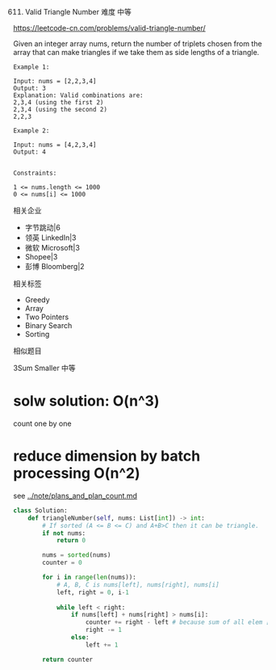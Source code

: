 611. Valid Triangle Number
难度
中等

https://leetcode-cn.com/problems/valid-triangle-number/

Given an integer array nums, return the number of triplets chosen from the array that can make triangles if we take them as side lengths of a triangle.

 
```
Example 1:

Input: nums = [2,2,3,4]
Output: 3
Explanation: Valid combinations are: 
2,3,4 (using the first 2)
2,3,4 (using the second 2)
2,2,3

Example 2:

Input: nums = [4,2,3,4]
Output: 4
 

Constraints:

1 <= nums.length <= 1000
0 <= nums[i] <= 1000
```


相关企业


- 字节跳动|6
- 领英 LinkedIn|3
- 微软 Microsoft|3
- Shopee|3
- 彭博 Bloomberg|2


相关标签

- Greedy
- Array
- Two Pointers
- Binary Search
- Sorting

相似题目

3Sum Smaller
中等


# solw solution: O(n^3)

count one by one

# reduce dimension by batch processing O(n^2)

see [../note/plans_and_plan_count.md](../note/plans_and_plan_count.md)

```python
class Solution:
    def triangleNumber(self, nums: List[int]) -> int:
        # If sorted (A <= B <= C) and A+B>C then it can be triangle.
        if not nums:
            return 0

        nums = sorted(nums)
        counter = 0

        for i in range(len(nums)):
            # A, B, C is nums[left], nums[right], nums[i]
            left, right = 0, i-1
            
            while left < right:
                if nums[left] + nums[right] > nums[i]:
                    counter += right - left # because sum of all elem [A, B) will > C
                    right -= 1
                else:
                    left += 1

        return counter

```